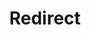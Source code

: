 ---
layout: src/layouts/Redirect.astro
title: Redirect
redirect: https://octopus.com/docs/octopus-ai/assistant/cookbook
pubDate:  2025-07-16
navSearch: false
navSitemap: false
navMenu: false
---
